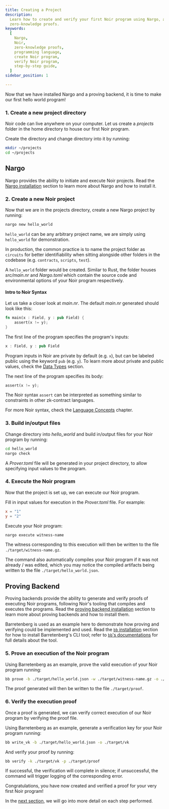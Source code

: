 ```yaml
---
title: Creating a Project
description:
  Learn how to create and verify your first Noir program using Nargo, a programming language for
  zero-knowledge proofs.
keywords:
  [
    Nargo,
    Noir,
    zero-knowledge proofs,
    programming language,
    create Noir program,
    verify Noir program,
    step-by-step guide,
  ]
sidebar_position: 1

---
```


Now that we have installed Nargo and a proving backend, it is time to make our first hello world program!

### 1. Create a new project directory

Noir code can live anywhere on your computer. Let us create a _projects_ folder in the home
directory to house our first Noir program.

Create the directory and change directory into it by running:

```sh
mkdir ~/projects
cd ~/projects
```

## Nargo

Nargo provides the ability to initiate and execute Noir projects. Read the [Nargo installation](../installation/index.md) section to learn more about Nargo and how to install it.

### 2. Create a new Noir project

Now that we are in the projects directory, create a new Nargo project by running:

```sh
nargo new hello_world
```

`hello_world` can be any arbitrary project name, we are simply using `hello_world` for demonstration.

In production, the common practice is to name the project folder as `circuits` for better identifiability when sitting alongside other folders in the codebase (e.g. `contracts`, `scripts`, `test`).

A `hello_world` folder would be created. Similar to Rust, the folder houses _src/main.nr_ and
_Nargo.toml_ which contain the source code and environmental options of your Noir program
respectively.

#### Intro to Noir Syntax

Let us take a closer look at _main.nr_. The default _main.nr_ generated should look like this:

```rust
fn main(x : Field, y : pub Field) {
    assert(x != y);
}
```

The first line of the program specifies the program's inputs:

```rust
x : Field, y : pub Field
```

Program inputs in Noir are private by default (e.g. `x`), but can be labeled public using the
keyword `pub` (e.g. `y`). To learn more about private and public values, check the
[Data Types](../../noir/concepts/data_types/index.md) section.

The next line of the program specifies its body:

```rust
assert(x != y);
```

The Noir syntax `assert` can be interpreted as something similar to constraints in other zk-contract languages.

For more Noir syntax, check the [Language Concepts](../../noir/concepts/comments.md) chapter.

### 3. Build in/output files

Change directory into _hello_world_ and build in/output files for your Noir program by running:

```sh
cd hello_world
nargo check
```

A _Prover.toml_ file will be generated in your project directory, to allow specifying input values to the program.

### 4. Execute the Noir program

Now that the project is set up, we can execute our Noir program.

Fill in input values for execution in the _Prover.toml_ file. For example:

```toml
x = "1"
y = "2"
```

Execute your Noir program:

```sh
nargo execute witness-name
```

The witness corresponding to this execution will then be written to the file `./target/witness-name.gz`.

The command also automatically compiles your Noir program if it was not already / was edited, which you may notice the compiled artifacts being written to the file `./target/hello_world.json`.

## Proving Backend

Proving backends provide the ability to generate and verify proofs of executing Noir programs, following Noir's tooling that compiles and executes the programs. Read the [proving backend installation](../backend/index.md) section to learn more about proving backends and how to install them.

Barretenberg is used as an example here to demonstrate how proving and verifying could be implemented and used. Read the [`bb` installation](../backend/index.md#example-installing-bb) section for how to install Barretenberg's CLI tool; refer to [`bb`'s documentations](https://github.com/AztecProtocol/barretenberg/blob/master/cpp/src/barretenberg/bb/readme.md) for full details about the tool.

### 5. Prove an execution of the Noir program

Using Barretenberg as an example, prove the valid execution of your Noir program running:

```sh
bb prove -b ./target/hello_world.json -w ./target/witness-name.gz -o ./target/proof
```

The proof generated will then be written to the file `./target/proof`.

### 6. Verify the execution proof

Once a proof is generated, we can verify correct execution of our Noir program by verifying the proof file.

Using Barretenberg as an example, generate a verification key for your Noir program running:

```sh
bb write_vk -b ./target/hello_world.json -o ./target/vk
```

And verify your proof by running:

```sh
bb verify -k ./target/vk -p ./target/proof
```

If successful, the verification will complete in silence; if unsuccessful, the command will trigger logging of the corresponding error.

Congratulations, you have now created and verified a proof for your very first Noir program!

In the [next section](./project_breakdown.md), we will go into more detail on each step performed.
